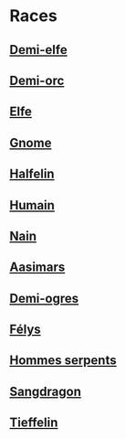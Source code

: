 [][Generic]

# Races

## [Demi-elfe]

## [Demi-orc]

## [Elfe]

## [Gnome]

## [Halfelin]

## [Humain]

## [Nain]

## [Aasimars]

## [Demi-ogres]

## [Félys]

## [Hommes serpents]

## [Sangdragon]

## [Tieffelin]

[Demi-elfe]: half-elf_hd.md
[Demi-orc]: half-orc_hd.md
[Elfe]: elf_hd.md
[Gnome]: gnome_hd.md
[Halfelin]: halfling_hd.md
[Humain]: human_hd.md
[Nain]: dwarf_hd.md
[Aasimars]: aasimars_hd.md
[Demi-ogres]: demi-ogres_hd.md
[Félys]: felys_hd.md
[Hommes serpents]: hommes-serpents_hd.md
[Sangdragon]: dragonborn_hd.md
[Tieffelin]: tiefling_hd.md

[Generic]: #
